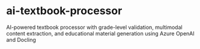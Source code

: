 # ai-textbook-processor
AI-powered textbook processor with grade-level validation, multimodal content extraction, and educational material generation using Azure OpenAI and Docling
